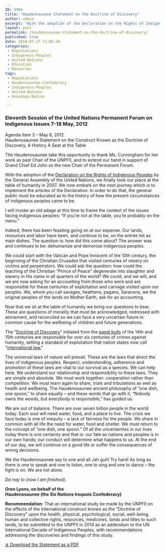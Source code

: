 ```yaml
---
ID: 8906
title: "Haudenosaunee Statement on the Doctrine of Discovery"
author: admin
excerpt: "With the adoption of the Declaration on the Rights of Indigenous Peoples by the General Assembly of the United Nations, we finally took our place at the table of humanity in 2007."
layout: post
permalink: /haudenosaunee-statement-on-the-doctrine-of-discovery/
published: true
date: 2018-07-27 11:05:34
categories:
 - Repudiations
 - Indigenous-Peoples
 - United-Nations
 - Education
 - Resources
tags:
 - Repudiations
 - Haudenosaunee-Confederacy
 - Indigenous-Peoples
 - United-Nations
 - Onondaga-Nation

---
```

### Eleventh Session of the United Nations Permanent Forum on Indigenous Issues 7-18 May, 2012  
Agenda Item 3 – May 8, 2012  
Haudenosaunee Statement on the Construct Known as the Doctrine of Discovery, A History A Seat at the Table

The Haudenosaunee take this opportunity to thank Ms. Cunningham for her work as past Chair of the UNPFII, and to extend our hand in support of Grand Chief Ed John as the new Chair of the Permanent Forum.  

With the adoption of the [Declaration on the Rights of Indigenous Peoples](/united-nations-declaration-on-the-rights-of-indigenous-peoples/) by the General Assembly of the United Nations, we finally took our place at the table of humanity in 2007. We now embark on the next journey which is to implement the articles of the Declaration. In order to do that, the general public must be educated as to the history of how the present circumstances of indigenous peoples came to be.  

I will invoke an old adage at this time to frame the context of the issues facing indigenous peoples: “If you’re not at the table, you’re probably on the menu.”  

Indeed, there has been feasting going on at our expense. Our lands, resources and labor have been, and continue to be, on the entrée list as main dishes. The question is: how did this come about? The answer was and continues to be: dehumanize and demonize indigenous peoples.  

We could start with the Vatican and Pope Innocent of the 10th century, the beginning of the Christian Crusades that visited centuries of misery on victims and perpetrators. We could ask the question: how could the teaching of the Christian “Prince of Peace” degenerate into slaughter and slavery in His name in all quarters of the world? We could, and we will, and we are now asking for an accounting from those who were and are responsible for these centuries of exploitation and carnage visited upon our peoples. We, whom you call savages, heathens, pagans, Saracens, we the original peoples of the lands on Mother Earth, ask for an accounting.  

Now that we sit at the table of humanity we bring our questions to bear. These are questions of morality that must be acknowledged, redressed with atonement, and reconciled so we can face a very uncertain future in common cause for the wellbeing of children and future generations.  

The “[Doctrine of Discovery](/what-is-the-doctrine-of-discovery/)” initiated from the [papal bulls](/papal-bulls/) of the 14th and 15th centuries are responsible for over six centuries of crimes against humanity, setting a standard of exploitation that nation states now call “[international law.](/the-doctrine-of-discovery-the-international-law-of-colonialism/)”  

The universal laws of nature will prevail. These are the laws that direct the lives of indigenous peoples. Respect, understanding, adherence and promotion of these laws are vital to our survival as a species. We can help here. We understand our relationship and responsibility to these laws. They are simple and absolute. We must work together: cooperation rather than competition. We must learn again to share, trials and tribulations as well as health and wellbeing. The Haudenosaunee ancient philosophy of “one dish, one spoon,” to share equally – and these words that go with it, “Nobody owns the woods, but everybody is responsible,” has guided us.  

We are out of balance. There are over seven billion people in the world today. Each soul will need water, food, and a place to live. The crisis we face today is one of inequity – a lack of fairness for the people. We share in common with all life the need for water, food and shelter. We must return to the concept of “one dish, one spoon.” Of all the uncertainties in our lives today there is one certainty and that is: our fate as nations and peoples is in our own hands; our conduct will determine what happens to us. At the end of our day, we will continue on a good life or suffer the consequences of wrong decisions.  

We the Haudenosaunee say to one and all Jah guh! Try hard! As long as there is one to speak and one to listen, one to sing and one to dance – the fight is on. We are not alone.  

_Da nay to (now I am finished)_.  

**Oren Lyons, on behalf of the**  
**Haudenosaunee (the Six Nations Iroquois Confederacy)**  

**Recommendation**: That an international study be made by the UNPFII on the effects of the international construct known as the “Doctrine of Discovery” upon the health, physical, psychological, social, well-being, human and collective rights, resources, medicines, lands and titles to such lands, to be submitted to the UNPFII in 2014 as an addendum to the UN International Decade of Indigenous Peoples, with recommendations addressing the discoveries and findings of this study.  

[⤓ Download the Statement as a PDF](/assets/pdfs/Haudenosaunee-stmt-on-Doctrine-of-Discovery-UNPFIP-2012.pdf)
